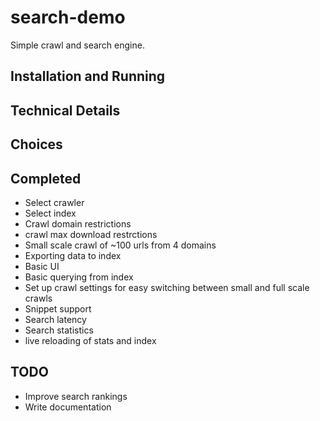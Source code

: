 # search-demo
Simple crawl and search engine.

## Installation and Running

## Technical Details

## Choices


## Completed
- Select crawler
- Select index
- Crawl domain restrictions
- crawl max download restrctions
- Small scale crawl of ~100 urls from 4 domains
- Exporting data to index
- Basic UI
- Basic querying from index
- Set up crawl settings for easy switching between small and full scale crawls
- Snippet support
- Search latency
- Search statistics
- live reloading of stats and index

## TODO
- Improve search rankings
- Write documentation